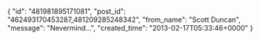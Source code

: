 {
   "id": "481981895171081",
   "post_id": "462493170453287_481209285248342",
   "from_name": "Scott Duncan",
   "message": "Nevermind...",
   "created_time": "2013-02-17T05:33:46+0000"
 }
